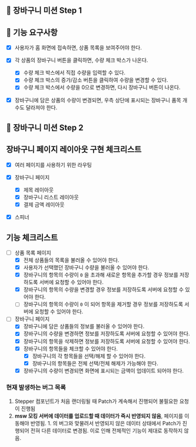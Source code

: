## 🚀 장바구니 미션 Step 1

## 🎯 기능 요구사항

- [x] 사용자가 홈 화면에 접속하면, 상품 목록을 보여주어야 한다.
- [x] 각 상품의 장바구니 버튼을 클릭하면, 수량 체크 박스가 나온다.

  - [x] 수량 체크 박스에서 직접 수량을 입력할 수 있다.
  - [x] 수량 체크 박스의 증가/감소 버튼을 클릭하여 수량을 변경할 수 있다.
  - [x] 수량 체크 박스에서 수량을 0으로 변경하면, 다시 장바구니 버튼이 나온다.

- [x] 장바구니에 담은 상품의 수량이 변경되면, 우측 상단에 표시되는 장바구니 품목 개수도 달라져야 한다.

## 🚀 장바구니 미션 Step 2

## 장바구니 페이지 레이아웃 구현 체크리스트

- [x] 여러 페이지를 사용하기 위한 라우팅

- [x] 장바구니 페이지

  - [x] 제목 레이아웃
  - [x] 장바구니 리스트 레이아웃
  - [x] 결제 금액 레이아웃

- [x] 스피너

## 기능 체크리스트

- [ ] 상품 목록 페이지
  - [x] 전체 상품들의 목록을 불러올 수 있어야 한다.
  - [x] 사용자가 선택했던 장바구니 수량을 불러올 수 있어야 한다.
  - [x] 장바구니의 항목의 수량이 `0` 을 초과해 새로운 항목을 추가할 경우 정보를 저장하도록 서버에 요청할 수 있어야 한다.
  - [x] 장바구니의 항목의 수량을 변경할 경우 정보를 저장하도록 서버에 요청할 수 있어야 한다.
  - [ ] 장바구니의 항목의 수량이 `0` 이 되어 항목을 제거할 경우 정보를 저장하도록 서버에 요청할 수 있어야 한다.
- [ ] 장바구니 페이지
  - [x] 장바구니에 담은 상품들의 정보를 불러올 수 있어야 한다.
  - [x] 장바구니의 수량을 변경하면 정보를 저장하도록 서버에 요청할 수 있어야 한다.
  - [x] 장바구니의 항목을 삭제하면 정보를 저장하도록 서버에 요청할 수 있어야 한다.
  - [x] 장바구니의 항목들을 체크할 수 있어야 한다.
    - [x] 장바구니의 각 항목들을 선택/해제 할 수 있어야 한다.
    - [x] 장바구니의 항목들은 전체 선택/전체 해제가 가능해야 한다.
  - [x] 장바구니의 수량이 변경되면 화면에 표시되는 금액이 업데이트 되어야 한다.

### 현재 발생하는 버그 목록

1. Stepper 컴포넌트가 처음 랜더링될 때 Patch가 계속해서 진행되어 불필요한 요청이 진행됨
2. **msw 모킹 서버에 데이터를 업로드할 때 데이터가 즉시 반영되지 않음**, 페이지를 이동해야 반영됨. 1. 의 버그와 맞물려서 반영되지 않은 데이터 상태에서 Patch가 진행되어 전혀 다른 데이터로 변경됨. 이로 인해 전체적인 기능이 제대로 동작하지 않음.
